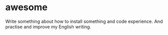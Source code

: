 # awesome

Write something about how to install something and code experience. And practise and improve my English writing.
